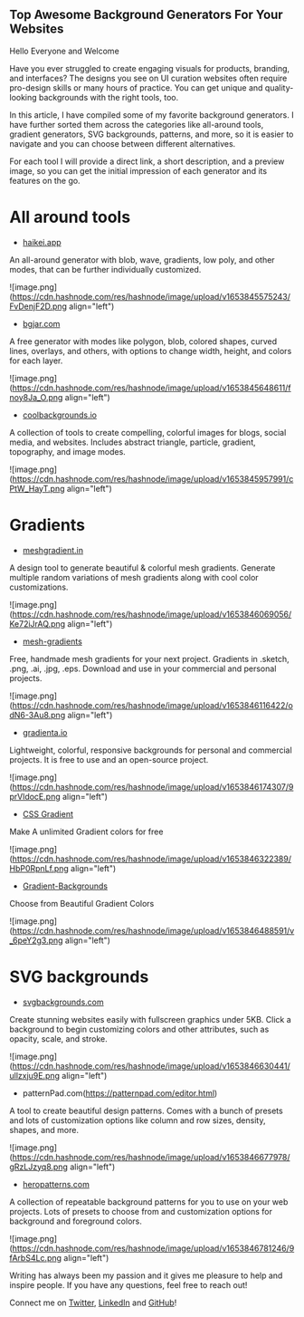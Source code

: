 ## Top Awesome Background Generators For Your Websites

Hello Everyone and Welcome

Have you ever struggled to create engaging visuals for products, branding, and interfaces? The designs you see on UI curation websites often require pro-design skills or many hours of practice. You can get unique and quality-looking backgrounds with the right tools, too.

In this article, I have compiled some of my favorite background generators. I have further sorted them across the categories like all-around tools, gradient generators, SVG backgrounds, patterns, and more, so it is easier to navigate and you can choose between different alternatives.

For each tool I will provide a direct link, a short description, and a preview image, so you can get the initial impression of each generator and its features on the go.

# All around tools

- [haikei.app](https://app.haikei.app/)

An all-around generator with blob, wave, gradients, low poly, and other modes, that can be further individually customized.

![image.png](https://cdn.hashnode.com/res/hashnode/image/upload/v1653845575243/FvDenjF2D.png align="left")

- [bgjar.com](https://bgjar.com)

A free generator with modes like polygon, blob, colored shapes, curved lines, overlays, and others, with options to change width, height, and colors for each layer.


![image.png](https://cdn.hashnode.com/res/hashnode/image/upload/v1653845648611/fnoy8Ja_O.png align="left")


- [coolbackgrounds.io](https://coolbackgrounds.io)

A collection of tools to create compelling, colorful images for blogs, social media, and websites. Includes abstract triangle, particle, gradient, topography, and image modes.

![image.png](https://cdn.hashnode.com/res/hashnode/image/upload/v1653845957991/cPtW_HayT.png align="left")


# Gradients

- [meshgradient.in](https://meshgradient.in)

A design tool to generate beautiful & colorful mesh gradients. Generate multiple random variations of mesh gradients along with cool color customizations.


![image.png](https://cdn.hashnode.com/res/hashnode/image/upload/v1653846069056/Ke72iJrAQ.png align="left")

- [mesh-gradients](https://products.ls.graphics/mesh-gradients/)

Free, handmade mesh gradients for your next project. Gradients in .sketch, .png, .ai, .jpg, .eps. Download and use in your commercial and personal projects.

![image.png](https://cdn.hashnode.com/res/hashnode/image/upload/v1653846116422/odN6-3Au8.png align="left")

- [gradienta.io](https://gradienta.io)

Lightweight, colorful, responsive backgrounds for personal and commercial projects. It is free to use and an open-source project.

![image.png](https://cdn.hashnode.com/res/hashnode/image/upload/v1653846174307/9prVldocE.png align="left")

- [CSS Gradient](https://cssgradient.io/)

Make A unlimited Gradient colors for free


![image.png](https://cdn.hashnode.com/res/hashnode/image/upload/v1653846322389/HbP0RpnLf.png align="left")

- [Gradient-Backgrounds](https://cssgradient.io/gradient-backgrounds/)

Choose from Beautiful Gradient Colors


![image.png](https://cdn.hashnode.com/res/hashnode/image/upload/v1653846488591/v_6peY2g3.png align="left")

# SVG backgrounds

- [svgbackgrounds.com](https://svgbackgrounds.com)

Create stunning websites easily with fullscreen graphics under 5KB. Click a background to begin customizing colors and other attributes, such as opacity, scale, and stroke.

![image.png](https://cdn.hashnode.com/res/hashnode/image/upload/v1653846630441/ullzxju9E.png align="left")

- patternPad.com(https://patternpad.com/editor.html)

A tool to create beautiful design patterns. Comes with a bunch of presets and lots of customization options like column and row sizes, density, shapes, and more.

![image.png](https://cdn.hashnode.com/res/hashnode/image/upload/v1653846677978/gRzLJzyq8.png align="left")

- [heropatterns.com](http://www.heropatterns.com/)

A collection of repeatable background patterns for you to use on your web projects. Lots of presets to choose from and customization options for background and foreground colors.

![image.png](https://cdn.hashnode.com/res/hashnode/image/upload/v1653846781246/9fArbS4Lc.png align="left")

Writing has always been my passion and it gives me pleasure to help and inspire people. If you have any questions, feel free to reach out!

Connect me on [Twitter](https://twitter.com/Programing_Pro), [LinkedIn](https://www.linkedin.com/in/mohamed-ehab-164193208) and [GitHub](https://github.com/Programming-School-Pro-Coding)!
